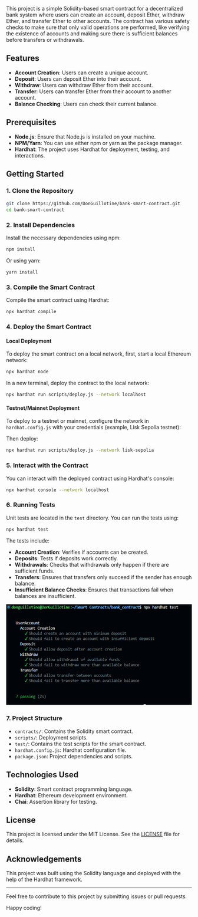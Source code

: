 This project is a simple Solidity-based smart contract for a decentralized bank system where users can create an account, deposit Ether, withdraw Ether, and transfer Ether to other accounts. The contract has various safety checks to make sure that only valid operations are performed, like verifying the existence of accounts and making sure there is sufficient balances before transfers or withdrawals.

## Features

- **Account Creation**: Users can create a unique account.
- **Deposit**: Users can deposit Ether into their account.
- **Withdraw**: Users can withdraw Ether from their account.
- **Transfer**: Users can transfer Ether from their account to another account.
- **Balance Checking**: Users can check their current balance.

## Prerequisites

- **Node.js**: Ensure that Node.js is installed on your machine.
- **NPM/Yarn**: You can use either npm or yarn as the package manager.
- **Hardhat**: The project uses Hardhat for deployment, testing, and interactions.

## Getting Started

### 1. Clone the Repository

```bash
git clone https://github.com/DonGuillotine/bank-smart-contract.git
cd bank-smart-contract
```

### 2. Install Dependencies

Install the necessary dependencies using npm:

```bash
npm install
```

Or using yarn:

```bash
yarn install
```

### 3. Compile the Smart Contract

Compile the smart contract using Hardhat:

```bash
npx hardhat compile
```

### 4. Deploy the Smart Contract

#### Local Deployment

To deploy the smart contract on a local network, first, start a local Ethereum network:

```bash
npx hardhat node
```

In a new terminal, deploy the contract to the local network:

```bash
npx hardhat run scripts/deploy.js --network localhost
```

#### Testnet/Mainnet Deployment

To deploy to a testnet or mainnet, configure the network in `hardhat.config.js` with your credentials (example, Lisk Sepolia testnet):

Then deploy:

```bash
npx hardhat run scripts/deploy.js --network lisk-sepolia
```

### 5. Interact with the Contract

You can interact with the deployed contract using Hardhat's console:

```bash
npx hardhat console --network localhost
```

### 6. Running Tests

Unit tests are located in the `test` directory. You can run the tests using:

```bash
npx hardhat test
```

The tests include:

- **Account Creation**: Verifies if accounts can be created.
- **Deposits**: Tests if deposits work correctly.
- **Withdrawals**: Checks that withdrawals only happen if there are sufficient funds.
- **Transfers**: Ensures that transfers only succeed if the sender has enough balance.
- **Insufficient Balance Checks**: Ensures that transactions fail when balances are insufficient.

![alt text](image.png)

### 7. Project Structure

- `contracts/`: Contains the Solidity smart contract.
- `scripts/`: Deployment scripts.
- `test/`: Contains the test scripts for the smart contract.
- `hardhat.config.js`: Hardhat configuration file.
- `package.json`: Project dependencies and scripts.

## Technologies Used

- **Solidity**: Smart contract programming language.
- **Hardhat**: Ethereum development environment.
- **Chai**: Assertion library for testing.

## License

This project is licensed under the MIT License. See the [LICENSE](LICENSE) file for details.

## Acknowledgements

This project was built using the Solidity language and deployed with the help of the Hardhat framework.

---

Feel free to contribute to this project by submitting issues or pull requests.

Happy coding!
